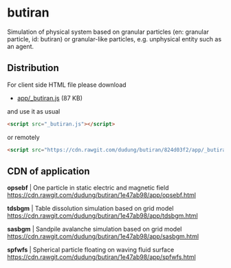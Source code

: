 # butiran
Simulation of physical system based on granular particles (en: granular particle, id: butiran) or granular-like particles, e.g. unphysical entity such as an agent.


## Distribution
For client side HTML file please download

* [app/_butiran.js](https://github.com/dudung/butiran/blob/master/app/_butiran.js) (87 KB)

and use it as usual

```html
<script src="_butiran.js"></script>
```

or remotely

```html
<script src="https://cdn.rawgit.com/dudung/butiran/824d03f2/app/_butiran.js"></script>
```


## CDN of application

**opsebf** | One particle in static electric and magnetic field \
https://cdn.rawgit.com/dudung/butiran/1e47ab98/app/opsebf.html

**tdsbgm** | Table dissolution simulation based on grid model \
https://cdn.rawgit.com/dudung/butiran/1e47ab98/app/tdsbgm.html

**sasbgm** | Sandpile avalanche simulation based on grid model \
https://cdn.rawgit.com/dudung/butiran/1e47ab98/app/sasbgm.html

**spfwfs** | Spherical particle floating on waving fluid surface \
https://cdn.rawgit.com/dudung/butiran/1e47ab98/app/spfwfs.html

